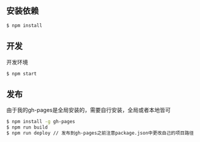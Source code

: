 
## 安装依赖
```sh
$ npm install
```

## 开发
开发环境
```sh
$ npm start
```

## 发布
由于我的gh-pages是全局安装的，需要自行安装，全局或者本地皆可
```sh
$ npm install -g gh-pages
$ npm run build
$ npm run deploy // 发布到gh-pages之前注意package.json中更改自己的项目路径
```
